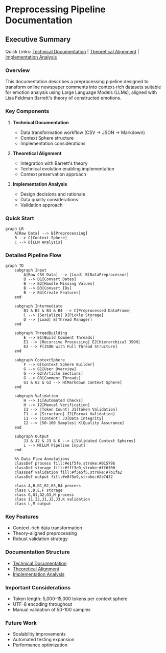 # Preprocessing Pipeline Documentation
## Executive Summary

Quick Links: 
[Technical Documentation](technical_documentation.md) | [Theoretical Alignment](theoretical_alignment.md) | [Implementation Analysis](implementation_analysis.md)


### Overview
This documentation describes a preprocessing pipeline designed to transform online newspaper comments into context-rich datasets suitable for emotion analysis using Large Language Models (LLMs), aligned with Lisa Feldman Barrett's theory of constructed emotions.

### Key Components
1. **Technical Documentation**
   - Data transformation workflow (CSV → JSON → Markdown)
   - Context Sphere structure
   - Implementation considerations

2. **Theoretical Alignment**
   - Integration with Barrett's theory
   - Technical evolution enabling implementation
   - Context preservation approach

3. **Implementation Analysis**
   - Design decisions and rationale
   - Data quality considerations
   - Validation approach

### Quick Start
```mermaid
graph LR
    A[Raw Data] --> B[Preprocessing]
    B --> C[Context Sphere]
    C --> D[LLM Analysis]
```

### Detailed Pipeline Flow
```mermaid
graph TD
    subgraph Input
        A[Raw CSV Data] --> |Load| B[DataPreprocessor]
        B --> B1[Convert Dates]
        B --> B2[Handle Missing Values]
        B --> B3[Convert IDs]
        B --> B4[Create Features]
    end

    subgraph Intermediate
        B1 & B2 & B3 & B4 --> C[Preprocessed DataFrame]
        C --> |Serialize| D[Pickle Storage]
        D --> |Load| E[Thread Manager]
    end

    subgraph ThreadBuilding
        E --> E1[Build Comment Threads]
        E1 --> |Recursive Processing| E2[Hierarchical JSON]
        E2 --> F[JSON with Full Thread Structure]
    end

    subgraph ContextSphere
        F --> G[Context Sphere Builder]
        G --> G1[User Overview]
        G --> G2[Article Sections]
        G --> G3[Comment Threads]
        G1 & G2 & G3 --> H[Markdown Context Sphere]
    end

    subgraph Validation
        H --> I1[Automated Checks]
        H --> I2[Manual Verification]
        I1 --> |Token Count| J1[Token Validation]
        I1 --> |Structure| J2[Format Validation]
        I1 --> |Content| J3[Data Integrity]
        I2 --> |50-100 Samples| K[Quality Assurance]
    end

    subgraph Output
        J1 & J2 & J3 & K --> L[Validated Context Spheres]
        L --> M[LLM Pipeline Input]
    end

    %% Data Flow Annotations
    classDef process fill:#e1f5fe,stroke:#01579b
    classDef storage fill:#fff3e0,stroke:#ff6f00
    classDef validation fill:#f3e5f5,stroke:#7b1fa2
    classDef output fill:#e8f5e9,stroke:#2e7d32

    class A,B,B1,B2,B3,B4 process
    class C,D,E,F storage
    class G,G1,G2,G3,H process
    class I1,I2,J1,J2,J3,K validation
    class L,M output
```

### Key Features
- Context-rich data transformation
- Theory-aligned preprocessing
- Robust validation strategy

### Documentation Structure
- [Technical Documentation](technical_documentation.md)
- [Theoretical Alignment](theoretical_alignment.md)
- [Implementation Analysis](implementation_analysis.md)

### Important Considerations
- Token length: 5,000-15,000 tokens per context sphere
- UTF-8 encoding throughout
- Manual validation of 50-100 samples

### Future Work
- Scalability improvements
- Automated testing expansion
- Performance optimization
